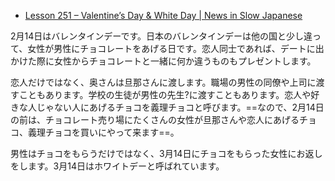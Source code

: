 - [Lesson 251 – Valentine’s Day & White Day | News in Slow Japanese](https://newsinslowjapanese.com/2022/03/05/lesson-251-valentines-day-white-day/)

2月14日はバレンタインデーです。日本のバレンタインデーは他の国と少し違って、女性が男性にチョコレートをあげる日です。恋人同士であれば、デートに出かけた際に女性からチョコレートと一緒に何か違うものもプレゼントします。

恋人だけではなく、奥さんは旦那さんに渡します。職場の男性の同僚や上司に渡すこともあります。学校の生徒が男性の先生\?に渡すこともあります。恋人や好きな人じゃない人にあげるチョコを義理チョコと呼びます。==なので、2月14日の前は、チョコレート売り場にたくさんの女性が旦那さんや恋人にあげるチョコ、義理チョコを買いにやって来ます==。　	
<!--SR:!2022-04-18,3,252-->

男性はチョコをもらうだけではなく、3月14日にチョコをもらった女性にお返しをします。3月14日はホワイトデーと呼ばれています。